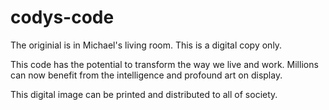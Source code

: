 # codys-code
The originial is in Michael's living room.
This is a digital copy only.

This code has the potential to transform the way we live and work.
Millions can now benefit from the intelligence and profound art on display.

This digital image can be printed and distributed to all of society.
